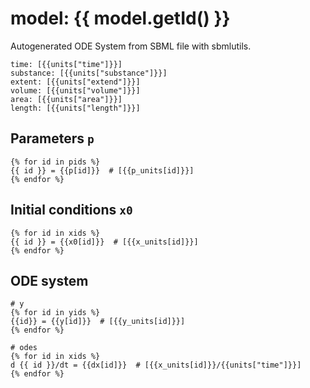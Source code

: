 
# model: {{ model.getId() }}
Autogenerated ODE System from SBML file with sbmlutils.
```
time: [{{units["time"]}}]
substance: [{{units["substance"]}}]
extent: [{{units["extend"]}}]
volume: [{{units["volume"]}}]
area: [{{units["area"]}}]
length: [{{units["length"]}}]
```

## Parameters `p`
```
{% for id in pids %}
{{ id }} = {{p[id]}}  # [{{p_units[id]}}] 
{% endfor %}
```

## Initial conditions `x0`
```
{% for id in xids %}
{{ id }} = {{x0[id]}}  # [{{x_units[id]}}]
{% endfor %}
```

## ODE system
```
# y
{% for id in yids %}
{{id}} = {{y[id]}}  # [{{y_units[id]}}]
{% endfor %}

# odes
{% for id in xids %}
d {{ id }}/dt = {{dx[id]}}  # [{{x_units[id]}}/{{units["time"]}}]
{% endfor %}
```
